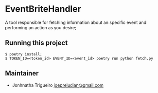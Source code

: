 # EventBriteHandler
A tool responsible for fetching information about an specific event and performing an action as you desire;

## Running this project

    $ poetry install;
    $ TOKEN_ID=<token_id> EVENT_ID=<event_id> poetry run python fetch.py

## Maintainer

* Jonhnatha Trigueiro <joepreludian@gmail.com>